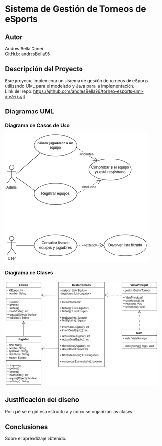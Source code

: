# Sistema de Gestión de Torneos de eSports

## Autor
Andrés Bella Canet  
GitHub: andresBella98

## Descripción del Proyecto
Este proyecto implementa un sistema de gestión de torneos de eSports
utilizando UML para el modelado y Java para la implementación.  
Link del repo: https://github.com/andresBella96/torneo-esports-uml-andres.git

## Diagramas UML

### Diagrama de Casos de Uso
![Diagrama de casos de uso](diagrams/casos-uso.png)
### Diagrama de Clases
![Diagrama de clases](diagrams/clases.png)

## Justificación del diseño
Por qué se eligió esa estructura y cómo se organizan las clases.

## Conclusiones
Sobre el aprendizaje obtenido.

